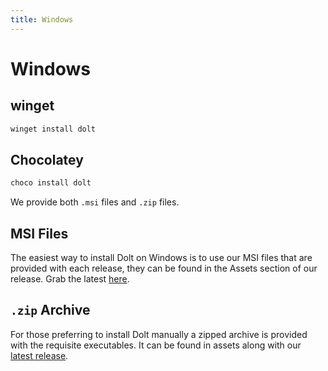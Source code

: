 ```yaml
---
title: Windows
---
```


# Windows

## winget

```powershell
winget install dolt
```

## Chocolatey

```powershell
choco install dolt
```

We provide both `.msi` files and `.zip` files.

## MSI Files

The easiest way to install Dolt on Windows is to use our MSI files that are provided with each release, they can be found in the Assets section of our release. Grab the latest [here](https://github.com/dolthub/dolt/releases/latest).

## `.zip` Archive

For those preferring to install Dolt manually a zipped archive is provided with the requisite executables. It can be found in assets along with our [latest release](https://github.com/dolthub/dolt/releases/latest).
